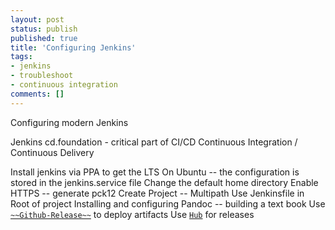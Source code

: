 ```yaml
---
layout: post
status: publish
published: true
title: 'Configuring Jenkins'
tags: 
- jenkins
- troubleshoot
- continuous integration
comments: []
---
```


Configuring modern Jenkins

Jenkins cd.foundation  - critical part of CI/CD  Continuous Integration / Continuous Delivery

Install jenkins via PPA to get the LTS
On Ubuntu -- the configuration is stored in the jenkins.service file
  Change the default home directory
  Enable HTTPS -- generate pck12
Create Project -- Multipath
  Use Jenkinsfile in Root of project
Installing and configuring Pandoc -- building a text book
Use [`~~Github-Release~~`](https://github.com/github-release/ "Github release web page") to deploy artifacts
Use [`Hub`](https://hub.github.com/#scripting] "Hub project website") for releases
